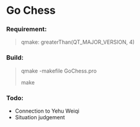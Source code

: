 # **Go Chess**

### **Requirement:**

> qmake: greaterThan(QT_MAJOR_VERSION, 4)

### **Build**:

> qmake -makefile GoChess.pro
>
> make

### Todo:

- Connection to Yehu Weiqi
- Situation judgement
